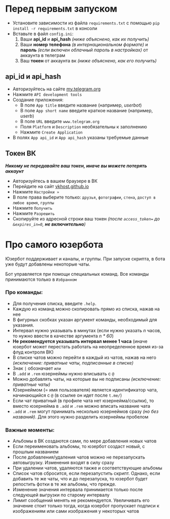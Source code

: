 # Перед первым запуском
- Установите зависимости из файла `requirements.txt` с помощью `pip install -r requirements.txt` в консоли
- Вставьте в файл `config.ini`:
    1. Ваши **api_id** и **api_hash**  _(ниже объяснено, как их получить)_
    2. Ваши **номер телефона** _(в интернациональном формате)_ и **пароль** _(если включен облачный пароль в настройках)_ от аккаунта в телеграм
    3. Ваш **токен** от аккаунта вк _(ниже объяснено, как его получить)_

## api_id и api_hash 
- Авторизуйтесь на сайте [my.telegram.org](https://my.telegram.org)
- Нажмите `API development tools`
- Создание приложения:
    - В поле `App title` введите название (например, _userbot_)
    - В поле `App short name` введите краткое название (например, _userb_)
    - В поле `URL` введите `www.telegram.org`
    - Поля `Platform` и `Description` необязательны к заполнению
    - Нажмите `Create Application`
- В полях `App api_id` и `App api_hash` указаны требуемые данные

## Токен ВК
***Никому не передавайте ваш токен, иначе вы можете потерять аккаунт***
- Авторизуйтесь в вашем браузере в ВК
- Перейдите на сайт [vkhost.github.io](https://vkhost.github.io/)
- Нажмите `Настройки »`
- В поле права выберите только: `друзья`, `фотографии`, `стена`, `доступ в любое время`, `группы`
- Нажмите `Получить`
- Нажмите `Разрешить`
- Скопируйте из адресной строки ваш токен _(после `access_token=` до `&expires_in=0`, ***не включительно***)_

###
# Про самого юзербота
Юзербот поддерживает и каналы, и группы. При запуске скрипта, в бота уже будут добавлены некоторые чаты.

Бот управляется при помощи специальных команд. Все команды принимаются только в `Избранном`
### Про команды:
- Для получения списка, введите `.help`.
- Каждую из команд можно скопировать прямо из списка, нажав на нее
- В фигурных скобках указан аргумент команды, необходимый для указания. 
- Интервал нужно указывать в минутах (если нужно указать _n_ часов, то нужно ввести в качестве аргумента _n * 60_)
- **Не рекомендуется указывать интервал менее 1 часа** (иначе юзербот может перестать работать на неопределенное время из-за флуд контроля ВК)
- В списке чатов можно перейти в каждый из чатов, нажав на него _(исключение: приватные чаты, подписанные в списке)_
- Знак `|` обозначает `или`
- В `.add` и `.rem` юзернеймы нужно вписывать с `@`
- Можно добавлять чаты, на которые вы не подписаны _(исключение: приватные чаты)_
- Юзернеймом (= имя пользователя) является идентификатор чата, начинающийся с `@` (в ссылке он идет после `t.me/`)
- Если чат приватный (в профиле чата нет юзернейма/ссылки), то вместо юзернейма в `.add` и `.rem` можно вписать название чата
- `.add` и `.rem` могут принимать несколько юзернеймов сразу _(но без названий)_. Для этого нужно разделить юзернеймы пробелом

### Важные моменты:
- Альбомы в ВК создаются сами, по мере добавления новых чатов
- Если переименовать альбомы, то юзербот создаст новый, с прошлым названием
- После добавления/удаления чатов можно не перезапускать автовыгрузку. Изменения входят в силу сразу 
- При удалении чатов, удаляются также и соответствующие альбомы
- Список чатов сбросится, если перезапустить скрипт. Однако, если добавить те же чаты, что и до перезапуска, то юзербот будет репостить фотки в те же альбомы, что прежде.
- Изменение значения интервала принимается только после следующей выгрузки по старому интервалу
- Лимит сообщений менять не рекомендуется. Увеличивать его значение стоит только тогда, когда юзербот пропускает подписи к изображениям или сами изображения у некоторых чатов